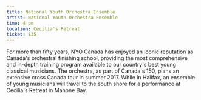 ```yaml
---
title: National Youth Orchestra Ensemble
artist: National Youth Orchestra Ensemble
time: 4 pm
location: Cecilia's Retreat
ticket: $35
---
```


For more than fifty years, NYO Canada has enjoyed an iconic reputation as Canada's orchestral finishing school, providing the most comprehensive and in-depth training program available to our country's best young classical musicians. The orchestra, as part of Canada's 150, plans an extensive cross Canada tour in summer 2017\. While in Halifax, an ensemble of young musicians will travel to the south shore for a performance at Cecilia's Retreat in Mahone Bay.
